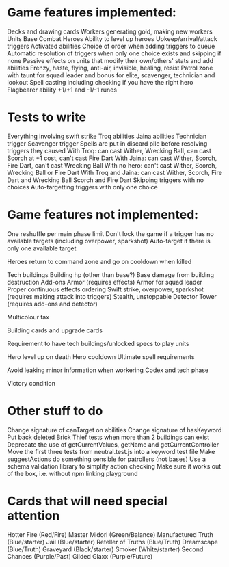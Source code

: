 # Game features implemented:

Decks and drawing cards
Workers generating gold, making new workers
Units
Base
Combat
Heroes
Ability to level up heroes
Upkeep/arrival/attack triggers
Activated abilities
Choice of order when adding triggers to queue
Automatic resolution of triggers when only one choice exists and skipping if none
Passive effects on units that modify their own/others' stats and add abilities
Frenzy, haste, flying, anti-air, invisible, healing, resist
Patrol zone with taunt for squad leader and bonus for elite, scavenger, technician and lookout
Spell casting including checking if you have the right hero
Flagbearer ability
+1/+1 and -1/-1 runes

# Tests to write

Everything involving swift strike
Troq abilities
Jaina abilities
Technician trigger
Scavenger trigger
Spells are put in discard pile before resolving triggers they caused
With Troq: can cast Wither, Wrecking Ball, can cast Scorch at +1 cost, can't cast Fire Dart
With Jaina: can cast Wither, Scorch, Fire Dart, can't cast Wrecking Ball
With no hero: can't cast Wither, Scorch, Wrecking Ball or Fire Dart
With Troq and Jaina: can cast Wither, Scorch, Fire Dart and Wrecking Ball
Scorch and Fire Dart
Skipping triggers with no choices
Auto-targetting triggers with only one choice

# Game features not implemented:

One reshuffle per main phase limit
Don't lock the game if a trigger has no available targets (including overpower, sparkshot)
Auto-target if there is only one available target

Heroes return to command zone and go on cooldown when killed

Tech buildings
Building hp (other than base?)
Base damage from building destruction
Add-ons
Armor (requires effects)
Armor for squad leader
Proper continuous effects ordering
Swift strike, overpower, sparkshot (requires making attack into triggers)
Stealth, unstoppable
Detector
Tower (requires add-ons and detector)

Multicolour tax

Building cards and upgrade cards

Requirement to have tech buildings/unlocked specs to play units

Hero level up on death
Hero cooldown
Ultimate spell requirements

Avoid leaking minor information when workering
Codex and tech phase

Victory condition

# Other stuff to do

Change signature of canTarget on abilities
Change signature of hasKeyword
Put back deleted Brick Thief tests when more than 2 buildings can exist
Deprecate the use of getCurrentValues, getName and getCurrentController
Move the first three tests from neutral.test.js into a keyword test file
Make suggestActions do something sensible for patrollers (not bases)
Use a schema validation library to simplify action checking
Make sure it works out of the box, i.e. without npm linking playground

# Cards that will need special attention

Hotter Fire (Red/Fire)
Master Midori (Green/Balance)
Manufactured Truth (Blue/starter)
Jail (Blue/starter)
Reteller of Truths (Blue/Truth)
Dreamscape (Blue/Truth)
Graveyard (Black/starter)
Smoker (White/starter)
Second Chances (Purple/Past)
Gilded Glaxx (Purple/Future)
